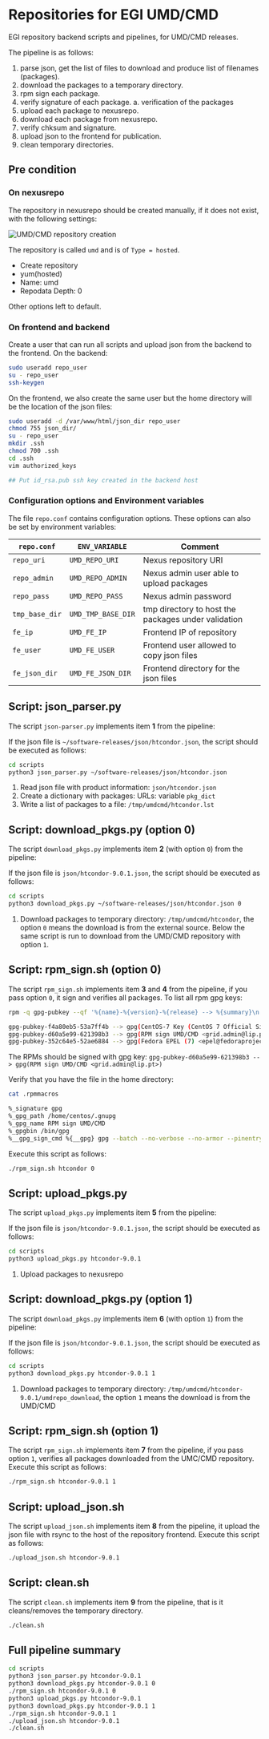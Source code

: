 # Repositories for EGI UMD/CMD

EGI repository backend scripts and pipelines, for UMD/CMD releases.

The pipeline is as follows:

1. parse json, get the list of files to download and produce list of filenames (packages).
2. download the packages to a temporary directory.
3. rpm sign each package.
4. verify signature of each package.
    a. verification of the packages
5. upload each package to nexusrepo.
6. download each package from nexusrepo.
7. verify chksum and signature.
8. upload json to the frontend for publication.
9. clean temporary directories.

## Pre condition

### On nexusrepo

The repository in nexusrepo should be created manually, if it does not exist, with
the following settings:

![UMD/CMD repository creation](imgs/nexusrepo-umd-settings.png)

The repository is called `umd` and is of `Type = hosted`.

* Create repository
* yum(hosted)
* Name: umd
* Repodata Depth: 0

Other options left to default.

### On frontend and backend

Create a user that can run all scripts and upload json from the backend to the frontend. On the
backend:

```bash
sudo useradd repo_user
su - repo_user
ssh-keygen
```

On the frontend, we also create the same user but the home directory will be the location of the
json files:

```bash
sudo useradd -d /var/www/html/json_dir repo_user
chmod 755 json_dir/
su - repo_user
mkdir .ssh
chmod 700 .ssh
cd .ssh
vim authorized_keys

## Put id_rsa.pub ssh key created in the backend host
```

### Configuration options and Environment variables

The file `repo.conf` contains configuration options. These options can also be set by environment
variables:

| `repo.conf`    | `ENV_VARIABLE`     | Comment                                             |
| ---------------| ------------------ | --------------------------------------------------- |
| `repo_uri`     | `UMD_REPO_URI`     | Nexus repository URI                                |
| `repo_admin`   | `UMD_REPO_ADMIN`   | Nexus admin user able to upload packages            |
| `repo_pass`    | `UMD_REPO_PASS`    | Nexus admin password                                |
| `tmp_base_dir` | `UMD_TMP_BASE_DIR` | tmp directory to host the packages under validation |
| `fe_ip`        | `UMD_FE_IP`        | Frontend IP of repository                           |
| `fe_user`      | `UMD_FE_USER`      | Frontend user allowed to copy json files            |
| `fe_json_dir`  | `UMD_FE_JSON_DIR`  | Frontend directory for the json files               |

## Script: json_parser.py

The script `json-parser.py` implements item **1** from the pipeline:

If the json file is `~/software-releases/json/htcondor.json`, the script should be executed as follows:

```bash
cd scripts
python3 json_parser.py ~/software-releases/json/htcondor.json
```

1. Read json file with product information: `json/htcondor.json`
2. Create a dictionary with packages: URLs: variable `pkg_dict`
3. Write a list of packages to a file: `/tmp/umdcmd/htcondor.lst`

## Script: download_pkgs.py (option 0)

The script `download_pkgs.py` implements item **2** (with option `0`) from the pipeline:

If the json file is `json/htcondor-9.0.1.json`, the script should be executed as follows:

```bash
cd scripts
python3 download_pkgs.py ~/software-releases/json/htcondor.json 0
```

1. Download packages to temporary directory: `/tmp/umdcmd/htcondor`, the option `0` means
the download is from the external source. Below the same script is run to download from the UMD/CMD
repository with option `1`.

## Script: rpm_sign.sh (option 0)

The script `rpm_sign.sh` implements item **3** and **4** from the pipeline, if you pass option `0`,
it sign and verifies all packages. To list all rpm gpg keys:

```bash
rpm -q gpg-pubkey --qf '%{name}-%{version}-%{release} --> %{summary}\n'

gpg-pubkey-f4a80eb5-53a7ff4b --> gpg(CentOS-7 Key (CentOS 7 Official Signing Key) <security@centos.org>)
gpg-pubkey-d60a5e99-621398b3 --> gpg(RPM sign UMD/CMD <grid.admin@lip.pt>)
gpg-pubkey-352c64e5-52ae6884 --> gpg(Fedora EPEL (7) <epel@fedoraproject.org>)
```

The RPMs should be signed with gpg key:
`gpg-pubkey-d60a5e99-621398b3 --> gpg(RPM sign UMD/CMD <grid.admin@lip.pt>)`

Verify that you have the file in the home directory:

```bash
cat .rpmmacros

%_signature gpg
%_gpg_path /home/centos/.gnupg
%_gpg_name RPM sign UMD/CMD
%_gpgbin /bin/gpg
%__gpg_sign_cmd %{__gpg} gpg --batch --no-verbose --no-armor --pinentry-mode loopback --passphrase 'xxxyyy' --no-secmem-warning -u "%{_gpg_name}" -sbo %{__signature_filename} --digest-algo sha256 %{__plaintext_filename}
```

Execute this script as follows:

```bash
./rpm_sign.sh htcondor 0
```

## Script: upload_pkgs.py

The script `upload_pkgs.py` implements item **5** from the pipeline:

If the json file is `json/htcondor-9.0.1.json`, the script should be executed as follows:

```bash
cd scripts
python3 upload_pkgs.py htcondor-9.0.1
```

1. Upload packages to nexusrepo

## Script: download_pkgs.py (option 1)

The script `download_pkgs.py` implements item **6** (with option `1`) from the pipeline:

If the json file is `json/htcondor-9.0.1.json`, the script should be executed as follows:

```bash
cd scripts
python3 download_pkgs.py htcondor-9.0.1 1
```

1. Download packages to temporary directory: `/tmp/umdcmd/htcondor-9.0.1/umdrepo_download`,
the option `1` means the download is from the UMD/CMD

## Script: rpm_sign.sh (option 1)

The script `rpm_sign.sh` implements item **7** from the pipeline, if you pass option `1`,
verifies all packages downloaded from the UMC/CMD repository. Execute this script as follows:

```bash
./rpm_sign.sh htcondor-9.0.1 1
```

## Script: upload_json.sh

The script `upload_json.sh` implements item **8** from the pipeline, it upload the json file with
rsync to the host of the repository frontend. Execute this script as follows:

```bash
./upload_json.sh htcondor-9.0.1
```

## Script: clean.sh

The script `clean.sh` implements item **9** from the pipeline, that is it cleans/removes the
temporary directory.

```bash
./clean.sh
```

## Full pipeline summary

```bash
cd scripts
python3 json_parser.py htcondor-9.0.1
python3 download_pkgs.py htcondor-9.0.1 0
./rpm_sign.sh htcondor-9.0.1 0
python3 upload_pkgs.py htcondor-9.0.1
python3 download_pkgs.py htcondor-9.0.1 1
./rpm_sign.sh htcondor-9.0.1 1
./upload_json.sh htcondor-9.0.1
./clean.sh
```
